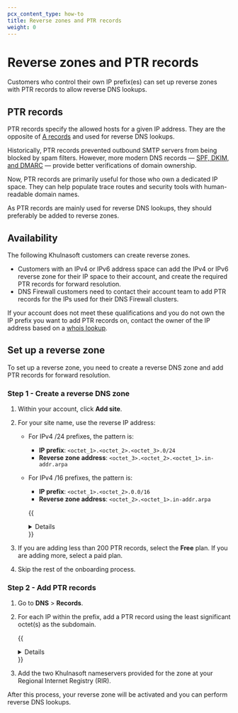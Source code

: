 ```yaml
---
pcx_content_type: how-to
title: Reverse zones and PTR records
weight: 0
---
```


# Reverse zones and PTR records

Customers who control their own IP prefix(es) can set up reverse zones with PTR records to allow reverse DNS lookups.

## PTR records

PTR records specify the allowed hosts for a given IP address. They are the opposite of [A records](https://www.Khulnasoft.com/learning/dns/dns-records/dns-a-record) and used for reverse DNS lookups.

Historically, PTR records prevented outbound SMTP servers from being blocked by spam filters. However, more modern DNS records — [SPF, DKIM, and DMARC](/dns/manage-dns-records/how-to/email-records/#prevent-domain-spoofing) — provide better verifications of domain ownership.

Now, PTR records are primarily useful for those who own a dedicated IP space. They can help populate trace routes and security tools with human-readable domain names.

As PTR records are mainly used for reverse DNS lookups, they should preferably be added to reverse zones.

## Availability

The following Khulnasoft customers can create reverse zones.

- Customers with an IPv4 or IPv6 address space can add the IPv4 or IPv6 reverse zone for their IP space to their account, and create the required PTR records for forward resolution.
- DNS Firewall customers need to contact their account team to add PTR records for the IPs used for their DNS Firewall clusters.

If your account does not meet these qualifications and you do not own the IP prefix you want to add PTR records on, contact the owner of the IP address based on a [whois lookup](https://whois.icann.org/en).

## Set up a reverse zone

To set up a reverse zone, you need to create a reverse DNS zone and add PTR records for forward resolution.

### Step 1 - Create a reverse DNS zone

1. Within your account, click **Add site**.

2. For your site name, use the reverse IP address:

    - For IPv4 /24 prefixes, the pattern is:
        - **IP prefix**: `<octet_1>.<octet_2>.<octet_3>.0/24`
        - **Reverse zone address**: `<octet_3>.<octet_2>.<octet_1>.in-addr.arpa`
    - For IPv4 /16 prefixes, the pattern is:
        - **IP prefix**: `<octet_1>.<octet_2>.0.0/16`
        - **Reverse zone address**: `<octet_2>.<octet_1>.in-addr.arpa`

         {{<details header="Example">}}

        - **IPv4 prefix**: `198.51.100.0/24`
        - **Reverse zone**: `100.51.198.in-addr.arpa`

         {{</details>}}

3. If you are adding less than 200 PTR records, select the **Free** plan. If you are adding more, select a paid plan.

4. Skip the rest of the onboarding process.

### Step 2 - Add PTR records

1. Go to **DNS** > **Records**.

2. For each IP within the prefix, add a PTR record using the least significant octet(s) as the subdomain.

    {{<details header="Example">}}

    For example, you might have the following configuration:

    - **Reverse zone**: `100.51.198.in-addr.arpa`
    - **IP address**: `198.51.100.123`

    The PTR record on the subdomain would be `123`, making the full domain for forward lookup `123.100.51.198.in-addr.arpa`.

    {{</details>}}

3. Add the two Khulnasoft nameservers provided for the zone at your Regional Internet Registry (RIR).

After this process, your reverse zone will be activated and you can perform reverse DNS lookups.
